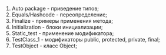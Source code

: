 1) Auto package - приведение типов;
2) Equals/Hashcode - переопределение;
3) Finalize - примеры применения метода;
4) Initialization - блоки инициализации;
5) Static_test - применение модификатора;
6) TestClass_1 - модификаторы public, protected, private, final;
7) TestObject - класс Object;